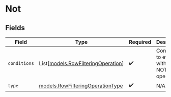 # Not


## Fields

| Field                                                                      | Type                                                                       | Required                                                                   | Description                                                                |
| -------------------------------------------------------------------------- | -------------------------------------------------------------------------- | -------------------------------------------------------------------------- | -------------------------------------------------------------------------- |
| `conditions`                                                               | List[[models.RowFilteringOperation](../models/rowfilteringoperation.md)]   | :heavy_check_mark:                                                         | Conditions to evaluate with the NOT operator.                              |
| `type`                                                                     | [models.RowFilteringOperationType](../models/rowfilteringoperationtype.md) | :heavy_check_mark:                                                         | N/A                                                                        |